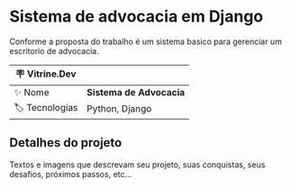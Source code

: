 # Sistema de advocacia em Django

Conforme a proposta do trabalho é um sistema basico para gerenciar um escritorio de advocacia.

| :placard: Vitrine.Dev |     |
| -------------  | --- |
| :sparkles: Nome        | **Sistema de Advocacia**
| :label: Tecnologias | Python, Django

<!-- Inserir imagem com a #vitrinedev ao final do link -->
<!-- ![](https://via.placeholder.com/1200x500.png?text=imagem+lindona+do+meu+projeto#vitrinedev) -->

## Detalhes do projeto

Textos e imagens que descrevam seu projeto, suas conquistas, seus desafios, próximos passos, etc...
